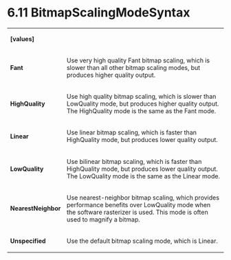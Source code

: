<html dir="LTR" xmlns:mshelp="http://msdn.microsoft.com/mshelp" xmlns:ddue="http://ddue.schemas.microsoft.com/authoring/2003/5" xmlns:xlink="http://www.w3.org/1999/xlink" xmlns:tool="http://www.microsoft.com/tooltip"><body><input type="hidden" id="userDataCache" class="userDataStyle"><input type="hidden" id="hiddenScrollOffset"><img id="dropDownImage" style="display:none; height:0; width:0;" src="../local/drpdown.gif"><img id="dropDownHoverImage" style="display:none; height:0; width:0;" src="../local/drpdown_orange.gif"><img id="collapseImage" style="display:none; height:0; width:0;" src="../local/collapse.gif"><img id="expandImage" style="display:none; height:0; width:0;" src="../local/exp.gif"><img id="collapseAllImage" style="display:none; height:0; width:0;" src="../local/collall.gif"><img id="expandAllImage" style="display:none; height:0; width:0;" src="../local/expall.gif"><img id="copyImage" style="display:none; height:0; width:0;" src="../local/copycode.gif"><img id="copyHoverImage" style="display:none; height:0; width:0;" src="../local/copycodeHighlight.gif"><div id="header"><h1 class="heading">6.11 BitmapScalingModeSyntax</h1></div><div id="mainSection"><div id="mainBody"><div id="allHistory" class="saveHistory" onsave="saveAll()" onload="loadAll()"></div>




<p xmlns:wsd="http://wsdev.schemas.microsoft.com/authoring/2008/2" xmlns:msxsl="urn:schemas-microsoft-com:xslt" xmlns:script="urn:script" xmlns:build="urn:build">
<div id="sectionSection0" class="section" name="collapseableSection"><content xmlns="http://ddue.schemas.microsoft.com/authoring/2003/5" xmlns:wsd="http://wsdev.schemas.microsoft.com/authoring/2008/2" xmlns:msxsl="urn:schemas-microsoft-com:xslt" xmlns:script="urn:script" xmlns:build="urn:build">
				</content></div><div id="sectionSection1" class="section" name="collapseableSection"><content xmlns="http://ddue.schemas.microsoft.com/authoring/2003/5" xmlns:wsd="http://wsdev.schemas.microsoft.com/authoring/2008/2" xmlns:msxsl="urn:schemas-microsoft-com:xslt" xmlns:script="urn:script" xmlns:build="urn:build">
					<p xmlns=""><b></b></p><table class="ProtocolAuthoredTable" xmlns=""><tr>
								<td>
									<p>
										<b>[values]</b>
									</p>
								</td>
								<td>
								</td>
							</tr><tr>
							<td>
								<p>
									<b>Fant</b>
								</p>
							</td>
							<td>
								<p>Use very high quality Fant bitmap scaling, which is slower than all other bitmap scaling modes, but produces higher quality output.</p>
							</td>
						</tr><tr>
							<td>
								<p>
									<b>HighQuality</b>
								</p>
							</td>
							<td>
								<p>Use high quality bitmap scaling, which is slower than LowQuality mode, but produces higher quality output. The HighQuality mode is the same as the Fant mode.</p>
							</td>
						</tr><tr>
							<td>
								<p>
									<b>Linear</b>
								</p>
							</td>
							<td>
								<p>Use linear bitmap scaling, which is faster than HighQuality mode, but produces lower quality output.</p>
							</td>
						</tr><tr>
							<td>
								<p>
									<b>LowQuality</b>
								</p>
							</td>
							<td>
								<p>Use bilinear bitmap scaling, which is faster than HighQuality mode, but produces lower quality output. The LowQuality mode is the same as the Linear mode.</p>
							</td>
						</tr><tr>
							<td>
								<p>
									<b>NearestNeighbor</b>
								</p>
							</td>
							<td>
								<p>Use nearest-neighbor bitmap scaling, which provides performance benefits over LowQuality mode when the software rasterizer is used. This mode is often used to magnify a bitmap.</p>
							</td>
						</tr><tr>
							<td>
								<p>
									<b>Unspecified</b>
								</p>
							</td>
							<td>
								<p>Use the default bitmap scaling mode, which is Linear.</p>
							</td>
						</tr></table>
				</content></div><!--[if gte IE 5]>
			<tool:tip element="languageFilterToolTip" avoidmouse="false"/>
		<![endif]--></div><a name="feedback"></a><span></span></div></body></html>